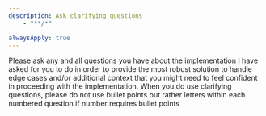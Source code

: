 ```yaml
---
description: Ask clarifying questions
    - "**/*"

alwaysApply: true
---
```


Please ask any and all questions you have about the implementation I have asked for you to do in order to provide the most robust solution to handle edge cases and/or additional context that you might need to feel confident in proceeding with the implementation. When you do use clarifying questions, please do not use bullet points but rather letters within each numbered question if number requires bullet points